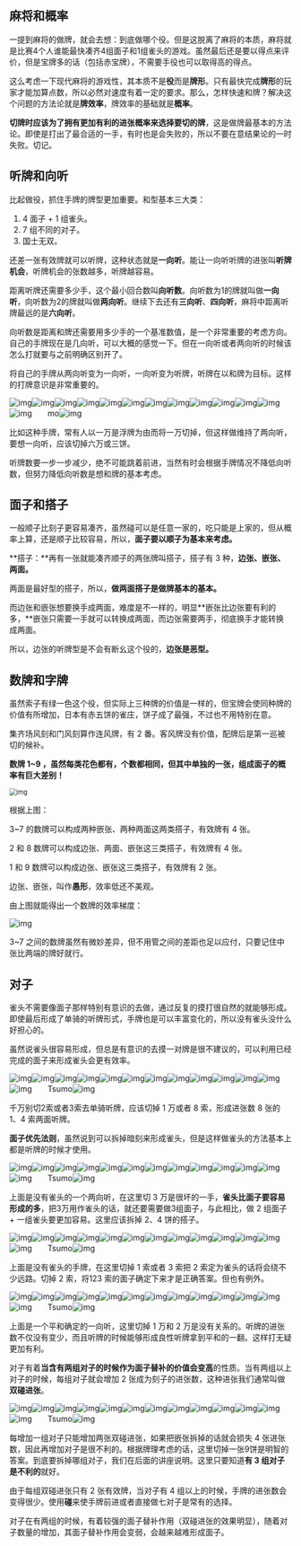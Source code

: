 ## 麻将和概率

一提到麻将的做牌，就会去想：到底做哪个役。但是这脱离了麻将的本质，麻将就是比赛4个人谁能最快凑齐4组面子和1组雀头的游戏。虽然最后还是要以得点来评价，但是宝牌多的话（包括赤宝牌），不需要手役也可以取得高的得点。

这么考虑一下现代麻将的游戏性，其本质不是**役**而是**牌形**。只有最快完成**牌形**的玩家才能加算点数，所以必然对速度有着一定的要求。那么，怎样快速和牌？解决这个问题的方法论就是**牌效率**，牌效率的基础就是**概率**。

**切牌时应该为了拥有更加有利的进张概率来选择要切的牌**，这是做牌最基本的方法论。即使是打出了最合适的一手，有时也是会失败的，所以不要在意结果论的一时失败。切记。

## 听牌和向听

比起做役，抓住手牌的牌型更加重要。和型基本三大类：

1. 4 面子 + 1 组雀头。
2. 7 组不同的对子。
3. 国士无双。

还差一张有效牌就可以听牌，这种状态就是**一向听**。能让一向听听牌的进张叫**听牌机会**，听牌机会的张数越多，听牌越容易。

距离听牌还需要多少手，这个最小回合数叫**向听数**。向听数为1的牌就叫做**一向听**，向听数为2的牌就叫做**两向听**。继续下去还有**三向听**、**四向听**，麻将中距离听牌最远的是**六向听**。

向听数是距离和牌还需要用多少手的一个基准数值，是一个非常重要的考虑方向。自己的手牌现在是几向听，可以大概的感觉一下。但在一向听或者两向听的时候该怎么打就要与之前明确区别开了。

将自己的手牌从两向听变为一向听，一向听变为听牌，听牌在以和牌为目标。这样的打牌意识是非常重要的。

![img](http://beginners.biz/hai/man1.gif)![img](http://beginners.biz/hai/man3.gif)![img](http://beginners.biz/hai/man5.gif)![img](http://beginners.biz/hai/man5.gif)![img](http://beginners.biz/hai/man6.gif)![img](http://beginners.biz/hai/pin3.gif)![img](http://beginners.biz/hai/pin3.gif)![img](http://beginners.biz/hai/pin4.gif)![img](http://beginners.biz/hai/sou7.gif)![img](http://beginners.biz/hai/sou8.gif)![img](http://beginners.biz/hai/tyun.gif)![img](http://beginners.biz/hai/tyun.gif)![img](http://beginners.biz/hai/tyun.gif)　　mo![img](http://beginners.biz/hai/pin5.gif)

比如这种手牌，常有人以一万是浮牌为由而将一万切掉，但这样做维持了两向听，要想一向听，应该切掉六万或三饼。

听牌数要一步一步减少，绝不可能跳着前进，当然有时会根据手牌情况不降低向听数，但努力降低向听数是想和牌的基本考虑。

## 面子和搭子

一般顺子比刻子更容易凑齐，虽然碰可以是任意一家的，吃只能是上家的，但从概率上算，还是顺子比较容易，所以，**面子要以顺子为基本来考虑。**

**搭子：**再有一张就能凑齐顺子的两张牌叫搭子，搭子有 3 种，**边张、嵌张、两面。**

两面是最好型的搭子，所以，**做两面搭子是做牌基本的基本。**

而边张和嵌张想要换手成两面，难度是不一样的，明显**嵌张比边张要有利的多，**嵌张只需要一手就可以转换成两面，而边张需要两手，彻底换手才能转换成两面。

所以，边张的听牌型是不会有断幺这个役的，**边张是恶型。**

## 数牌和字牌

虽然索子有绿一色这个役，但实际上三种牌的价值是一样的，但宝牌会使同种牌的价值有所增加，日本有赤五饼的雀庄，饼子成了最强，不过也不用特别在意。

集齐场风刻和门风刻算作连风牌，有 2 番。客风牌没有价值，配牌后是第一巡被切的候补。

**数牌 1~9 ，虽然每类花色都有，个数都相同，但其中单独的一张，组成面子的概率有巨大差别！**

<img src="http://beginners.biz/images/003b.gif" alt="img" style="zoom: 80%;" />

根据上图：

3~7 的数牌可以构成两种嵌张、两种两面这两类搭子，有效牌有 4 张。

2 和 8 数牌可以构成边张、两面、嵌张这三类搭子，有效牌有 4 张。

1 和 9 数牌可以构成边张、嵌张这三类搭子，有效牌有 2 张。

边张、嵌张，叫作**愚形**，效率低还不美观。

由上图就能得出一个数牌的效率梯度：

<img src="http://beginners.biz/images/003c.png" alt="img"  />

3~7 之间的数牌虽然有微妙差异，但不用管之间的差距也足以应付，只要记住中张比两端的牌好就行。

## 对子

雀头不需要像面子那样特别有意识的去做，通过反复的摸打很自然的就能够形成。即使最后形成了单骑的听牌形式，手牌也是可以丰富变化的，所以没有雀头没什么好担心的。

虽然说雀头很容易形成，但总是有意识的去摸一对牌是很不建议的，可以利用已经完成的面子来形成雀头会更有效率。

![img](http://beginners.biz/hai/man1.gif)![img](http://beginners.biz/hai/man1.gif)![img](http://beginners.biz/hai/man1.gif)![img](http://beginners.biz/hai/man6.gif)![img](http://beginners.biz/hai/man8.gif)![img](http://beginners.biz/hai/pin2.gif)![img](http://beginners.biz/hai/pin3.gif)![img](http://beginners.biz/hai/pin4.gif)![img](http://beginners.biz/hai/sou2.gif)![img](http://beginners.biz/hai/sou3.gif)![img](http://beginners.biz/hai/sou8.gif)![img](http://beginners.biz/hai/sou8.gif)![img](http://beginners.biz/hai/sou8.gif)　　Tsumo![img](http://beginners.biz/hai/man7.gif)

千万别切2索或者3索去单骑听牌，应该切掉 1 万或者 8 索，形成进张数 8 张的 1、4 索两面听牌。

**面子优先法则**，虽然说到可以拆掉暗刻来形成雀头，但是这样做雀头的方法基本上都是听牌的时候才使用。

![img](http://beginners.biz/hai/man3.gif)![img](http://beginners.biz/hai/man3.gif)![img](http://beginners.biz/hai/man3.gif)![img](http://beginners.biz/hai/man7.gif)![img](http://beginners.biz/hai/man8.gif)![img](http://beginners.biz/hai/sou3.gif)![img](http://beginners.biz/hai/sou4.gif)![img](http://beginners.biz/hai/sou6.gif)![img](http://beginners.biz/hai/sou8.gif)![img](http://beginners.biz/hai/pin2.gif)![img](http://beginners.biz/hai/pin4.gif)![img](http://beginners.biz/hai/pin6.gif)![img](http://beginners.biz/hai/pin7.gif)　　Tsumo![img](http://beginners.biz/hai/sou5.gif)

上面是没有雀头的一个两向听，在这里切 3 万是很坏的一手，**雀头比面子要容易形成的多**，把3万用作雀头的话，就还要需要做3组面子，与此相比，做 2 组面子 + 一组雀头要更加容易。这里应该拆掉 2、4 饼的搭子。

![img](http://beginners.biz/hai/man3.gif)![img](http://beginners.biz/hai/man7.gif)![img](http://beginners.biz/hai/pin3.gif)![img](http://beginners.biz/hai/pin4.gif)![img](http://beginners.biz/hai/pin5.gif)![img](http://beginners.biz/hai/pin6.gif)![img](http://beginners.biz/hai/pin8.gif)![img](http://beginners.biz/hai/sou1.gif)![img](http://beginners.biz/hai/sou2.gif)![img](http://beginners.biz/hai/sou2.gif)![img](http://beginners.biz/hai/sou3.gif)![img](http://beginners.biz/hai/sou7.gif)![img](http://beginners.biz/hai/sou8.gif)　　Tsumo![img](http://beginners.biz/hai/sou9.gif)

上面是没有雀头的手牌，在这里切掉 1 索或者 3 索把 2 索定为雀头的话将会绕不少远路。切掉 2 索，将123 索的面子确定下来才是正确答案。但也有例外。

![img](http://beginners.biz/hai/man1.gif)![img](http://beginners.biz/hai/man2.gif)![img](http://beginners.biz/hai/man3.gif)![img](http://beginners.biz/hai/man3.gif)![img](http://beginners.biz/hai/man7.gif)![img](http://beginners.biz/hai/man8.gif)![img](http://beginners.biz/hai/sou4.gif)![img](http://beginners.biz/hai/sou5.gif)![img](http://beginners.biz/hai/sou6.gif)![img](http://beginners.biz/hai/pin4.gif)![img](http://beginners.biz/hai/pin7.gif)![img](http://beginners.biz/hai/pin8.gif)![img](http://beginners.biz/hai/pin9.gif)　　Tsumo![img](http://beginners.biz/hai/pin5.gif)

上面是一个平和确定的一向听，这里切掉 1 万和 2 万是没有关系的。听牌的进张数不仅没有变少，而且听牌的时候能够形成良性听牌拿到平和的一翻。这样打无疑更加有利。



对子有着**当含有两组对子的时候作为面子替补的价值会变高**的性质。当有两组以上对子的时候，每组对子就会增加 2 张成为刻子的进张数，这种进张我们通常叫做**双碰进张**。

![img](http://beginners.biz/hai/man2.gif)![img](http://beginners.biz/hai/man3.gif)![img](http://beginners.biz/hai/man8.gif)![img](http://beginners.biz/hai/man8.gif)![img](http://beginners.biz/hai/pin5.gif)![img](http://beginners.biz/hai/pin7.gif)![img](http://beginners.biz/hai/pin9.gif)![img](http://beginners.biz/hai/pin9.gif)![img](http://beginners.biz/hai/sou1.gif)![img](http://beginners.biz/hai/sou2.gif)![img](http://beginners.biz/hai/sou3.gif)![img](http://beginners.biz/hai/sou4.gif)![img](http://beginners.biz/hai/sou6.gif)　　Tsumo![img](http://beginners.biz/hai/sou4.gif)

每增加一组对子只能增加两张双碰进张，如果把嵌张拆掉的话就会损失 4 张进张数，因此再增加对子是很不利的。根据牌理考虑的话，这里切掉一张9饼是明智的答案。到底要拆掉哪组对子，我们在后面的讲座说明。这里只要知道**有 3 组对子是不利的**就好。

由于每组双碰进张只有 2 张有效牌，当对子有 4 组以上的时候，手牌的进张数会变得很少。使用**碰**来使手牌前进或者直接做七对子是常有的选择。

对子在有两组的时候，有着较强的面子替补作用（双碰进张的效果明显），随着对子数量的增加，其面子替补作用会变弱，会越来越难形成面子。